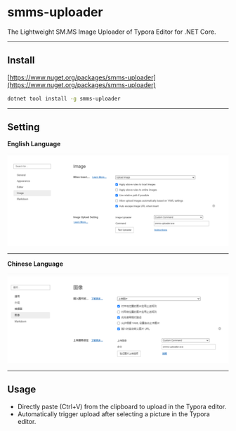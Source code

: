 # smms-uploader

The Lightweight SM.MS Image Uploader of Typora Editor for .NET Core.

---

## Install

[https://www.nuget.org/packages/smms-uploader](https://www.nuget.org/packages/smms-uploader)


```bash
dotnet tool install -g smms-uploader
```

---

## Setting

**English Language**

![en-US.png](https://raw.githubusercontent.com/Run2948/typora-smms-uploader/master/docs/en-US.png)

---

**Chinese Language**

![zh-CN.png](https://raw.githubusercontent.com/Run2948/typora-smms-uploader/master/docs/zh-CN.png)

---
## Usage

* Directly paste (Ctrl+V) from the clipboard to upload in the Typora editor.
* Automatically trigger upload after selecting a picture in the Typora editor.